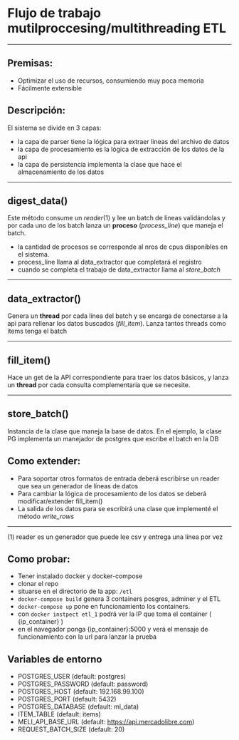 Flujo de trabajo mutilproccesing/multithreading ETL
===================================================
---------
Premisas:
---------
 * Optimizar el uso de recursos, consumiendo muy poca memoria
 * Fácilmente extensible

Descripción:
------------
El sistema se divide en 3 capas:
 * la capa de parser tiene la lógica para extraer lineas del archivo de datos
 * la capa de procesamiento es la lógica de extracción de los datos de la api
 * la capa de persistencia implementa la clase que hace el almacenamiento de los datos

-------------
digest_data() 
-------------
Este método consume un *reader*(1) y lee un batch de lineas validándolas y por cada uno de los batch lanza un **proceso** (*process_line*) que maneja el batch.
 - la cantidad de procesos se corresponde al nros de cpus disponibles en el sistema.
 - process_line llama al data_extractor que completará el registro
 - cuando se completa el trabajo de data_extractor llama al *store_batch*

----------------
data_extractor()
----------------
Genera un **thread** por cada línea del batch y se encarga de conectarse a la api para rellenar los datos buscados (*fill_item*). Lanza tantos threads como items tenga el batch

-----------
fill_item()
-----------
Hace un get de la API correspondiente para traer los datos básicos, y lanza un **thread** por cada consulta complementaria que se necesite.

-------------
store_batch()
-------------
Instancia de la clase que maneja la base de datos. En el ejemplo, la clase PG implementa un manejador
de postgres que escribe el batch en la DB

Como extender:
--------------
 * Para soportar otros formatos de entrada deberá escribirse un reader que sea un generador de líneas de datos
 * Para cambiar la lógica de procesamiento de los datos se deberá modificar/extender fill_item()
 * La salida de los datos para se escribirá una clase que implementé el método *write_rows*  

***********
(1) reader es un generador que puede lee csv y entrega una línea por vez 

Como probar:
--------------
 * Tener instalado docker y docker-compose
 * clonar el repo
 * situarse en el directorio de la app: ``/etl`` 
 * ``docker-compose build`` genera 3 containers posgres, adminer y el ETL
 * ``docker-compose up`` pone en funcionamiento los containers.
 * con ``docker instpect etl_1`` podrá ver la IP que toma el container ( {ip_container} )
 * en el navegador ponga {ip_container}:5000 y verá el mensaje de funcionamiento con la url para lanzar la prueba

Variables de entorno
--------------------
 - POSTGRES_USER (default: postgres)
 - POSTGRES_PASSWORD (default: password)
 - POSTGRES_HOST (default: 192.168.99.100)
 - POSTGRES_PORT (default: 5432)
 - POSTGRES_DATABASE (default: ml_data)
 - ITEM_TABLE (default: items)
 - MELI_API_BASE_URL (default: https://api.mercadolibre.com)
 - REQUEST_BATCH_SIZE (default: 20)
 
